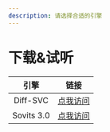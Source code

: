 ```yaml
---
description: 请选择合适的引擎
---
```


# 下载&试听

|     引擎     |          链接         |
| :--------: | :-----------------: |
|  Diff-SVC  |  [点我访问](diff-svc/)  |
| Sovits 3.0 | [点我访问](sovits-3.0/) |
